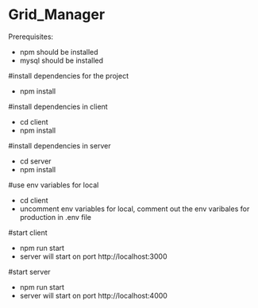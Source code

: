 # Grid_Manager

Prerequisites:
 - npm should be installed
 - mysql should be installed


#install dependencies for the project

- npm install



#install dependencies in client

- cd client
- npm install



#install dependencies in server

- cd server 
- npm install



#use env variables for local

- cd client
- uncomment env variables for local, comment out the env varibales for production in .env file



#start client

- npm run start
- server will start on port http://localhost:3000



#start server

- npm run start
- server will start on port http://localhost:4000
